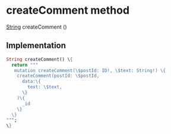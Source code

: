 


# createComment method








[String](https:api.flutter.dev/flutter/dart-core/String-class.html) createComment
()








## Implementation

```dart
String createComment() \{
  return """
   mutation createComment(\$postId: ID!, \$text: String!) \{
    createComment(postId: \$postId,
      data:\{
        text: \$text,
      \}
    )\{
      _id
    \}
  \}
""";
\}
```







